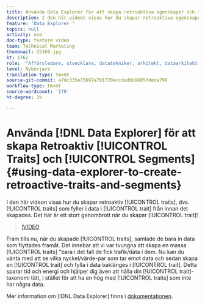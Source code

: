```yaml
---
title: Använda Data Explorer för att skapa retroaktiva egenskaper och segment
description: I den här videon visas hur du skapar retroaktiva egenskaper, d.v.s. egenskaper som fyller i data baklänges till egenskaperna från innan de skapades. Det här är ett stort genombrott när det gäller att skapa egenskaper!
feature: 'Data Explorer '
topics: null
activity: use
doc-type: feature video
team: Technical Marketing
thumbnail: 25169.jpg
kt: 1762
role: '"Affärsledare, utvecklare, datatekniker, arkitekt, dataarkitekt, administratör, ledare"'
level: Nybörjare
translation-type: tm+mt
source-git-commit: a7dc335e75697a7b1720eccdadbb9605fdeda798
workflow-type: tm+mt
source-wordcount: '179'
ht-degree: 1%

---
```



# Använda [!DNL Data Explorer] för att skapa Retroaktiv [!UICONTROL Traits] och [!UICONTROL Segments] {#using-data-explorer-to-create-retroactive-traits-and-segments}

I den här videon visas hur du skapar retroaktiv [!UICONTROL traits], dvs. [!UICONTROL traits] som fyller i data i [!UICONTROL trait] från innan det skapades. Det här är ett stort genombrott när du skapar [!UICONTROL trait]!

>[!VIDEO](https://video.tv.adobe.com/v/25169/?quality=12)

Fram tills nu, när du skapade [!UICONTROL traits], samlade de bara in data som flyttades framåt. Det innebar att vi var tvungna att skapa en massa [!UICONTROL traits] &quot;bara i det fall de fick trafik/data i dem. Nu kan du vänta med att se vilka nyckel/värde-par som tar emot data och sedan skapa en [!UICONTROL trait] och fylla i data baklänges i [!UICONTROL trait]. Detta sparar tid och energi och hjälper dig även att hålla din [!UICONTROL trait]-taxonomi tätt, i stället för att ha en hög med [!UICONTROL traits] som inte har några data.

Mer information om [!DNL Data Explorer] finns i [dokumentationen](https://experiencecloud.adobe.com/resources/help/en_US/aam/data-explorer.html).